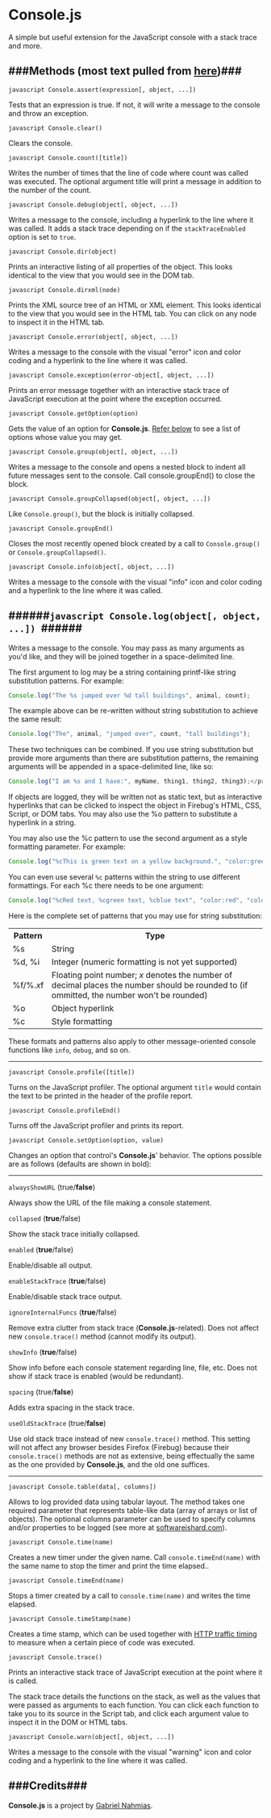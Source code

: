 Console.js
==========

A simple but useful extension for the JavaScript console with a stack trace and more.

###Methods (most text pulled from [here](https://getfirebug.com/wiki/index.php/Console_API))###
-------------

```javascript Console.assert(expression[, object, ...])```

Tests that an expression is true. If not, it will write a message to the console and throw an exception. 

```javascript Console.clear()```

Clears the console. 

```javascript Console.count([title])```

Writes the number of times that the line of code where count was called was executed. The optional argument title will print a message in addition to the number of the count. 

```javascript Console.debug(object[, object, ...])```

Writes a message to the console, including a hyperlink to the line where it was called. It adds a stack trace depending on if the `stackTraceEnabled` option is set to `true`.

```javascript Console.dir(object)```

Prints an interactive listing of all properties of the object. This looks identical to the view that you would see in the DOM tab.

```javascript Console.dirxml(node)```

Prints the XML source tree of an HTML or XML element. This looks identical to the view that you would see in the HTML tab. You can click on any node to inspect it in the HTML tab.

```javascript Console.error(object[, object, ...])```

Writes a message to the console with the visual "error" icon and color coding and a hyperlink to the line where it was called.

```javascript Console.exception(error-object[, object, ...])```

Prints an error message together with an interactive stack trace of JavaScript execution at the point where the exception occurred.

```javascript Console.getOption(option)```

Gets the value of an option for **Console.js**. [Refer below](#options) to see a list of options whose value you may get.

```javascript Console.group(object[, object, ...]) ```

Writes a message to the console and opens a nested block to indent all future messages sent to the console. Call console.groupEnd() to close the block.

```javascript Console.groupCollapsed(object[, object, ...]) ```

Like `Console.group()`, but the block is initially collapsed.

```javascript Console.groupEnd()```

Closes the most recently opened block created by a call to `Console.group()` or `Console.groupCollapsed()`.

```javascript Console.info(object[, object, ...])```

Writes a message to the console with the visual "info" icon and color coding and a hyperlink to the line where it was called.

######```javascript Console.log(object[, object, ...]) ```######
-------
Writes a message to the console. You may pass as many arguments as you'd like, and they will be joined together in a space-delimited line.

The first argument to log may be a string containing printf-like string substitution patterns. For example:

```javascript
Console.log("The %s jumped over %d tall buildings", animal, count);
```

The example above can be re-written without string substitution to achieve the same result:
```javascript
Console.log("The", animal, "jumped over", count, "tall buildings");
```

These two techniques can be combined. If you use string substitution   but provide more arguments than there are substitution patterns, the   remaining arguments will be appended in a space-delimited line, like so:

```javascript
Console.log("I am %s and I have:", myName, thing1, thing2, thing3);</pre>
```

If objects are logged, they will be written not as static text, but   as interactive hyperlinks that can be clicked to inspect the object in   Firebug's HTML, CSS, Script, or DOM tabs.  You may also use the %o pattern to substitute a hyperlink in a string.

You may also use the %c pattern to use the second argument as a style formatting parameter. For example:

```javascript
Console.log("%cThis is green text on a yellow background.", "color:green; background-color:yellow");</pre>
```

You can even use several `%c` patterns within the string to use different formattings. For each %c there needs to be one argument:

```javascript
Console.log("%cRed text, %cgreen text, %cblue text", "color:red", "color:green", "color:blue");</pre>
```

Here is the complete set of patterns that you may use for string substitution:
<table>
  <tbody>
    <tr>
      <th> Pattern </th>
      <th> Type </th>
    </tr>
    <tr>
      <td> %s </td>
      <td> String </td>
    </tr>
    <tr>
      <td> %d, %i </td>
      <td> Integer (numeric formatting is not yet supported) </td>
    </tr>
    <tr>
      <td> %f/%.<em>x</em>f </td>
      <td> Floating point number; <em>x</em> denotes the number of decimal places the number should be rounded to (if ommitted, the number won't be rounded) </td>
    </tr>
    <tr>
      <td> %o </td>
      <td> Object hyperlink </td>
    </tr>
    <tr>
      <td> %c </td>
      <td> Style formatting </td>
    </tr>
  </tbody>
</table>

These formats and patterns also apply to other message-oriented console functions like `info`, `debug`, and so on.

-------

```javascript Console.profile([title])```

Turns on the JavaScript profiler. The optional argument `title` would contain the text to be printed in the header of the profile report. 

```javascript Console.profileEnd()```

Turns off the JavaScript profiler and prints its report.

```javascript Console.setOption(option, value)```

Changes an option that control's **Console.js**' behavior. The options possible are as follows (defaults are shown in bold):

<a id="options"></a>

---
`alwaysShowURL` (true/**false**)

Always show the URL of the file making a console statement.

`collapsed` (**true**/false)

Show the stack trace initially collapsed.

`enabled` (**true**/false)

Enable/disable all output.

`enableStackTrace` (**true**/false)

Enable/disable stack trace output.

`ignoreInternalFuncs` (**true**/false)

Remove extra clutter from stack trace (**Console.js**-related). Does not affect new `console.trace()` method (cannot modify its output).

`showInfo` (**true**/false)

Show info before each console statement regarding line, file, etc. Does not show if stack trace is enabled (would be redundant).

`spacing` (true/**false**)

Adds extra spacing in the stack trace.

`useOldStackTrace` (true/**false**)

Use old stack trace instead of new `console.trace()` method. This setting will not affect any browser besides Firefox (Firebug) because their `console.trace()` methods are not as extensive, being effectually the same as the one provided by **Console.js**, and the old one suffices.

---

```javascript Console.table(data[, columns])```

Allows to log provided data using tabular layout. The method takes one required parameter that represents table-like data (array of arrays or list of objects). The optional columns parameter can be used to specify columns and/or properties to be logged (see more at [softwareishard.com](softwareishard.com)).

```javascript Console.time(name) ```

Creates a new timer under the given name. Call `console.timeEnd(name)` with the same name to stop the timer and print the time elapsed.. 

```javascript Console.timeEnd(name)```

Stops a timer created by a call to `console.time(name)` and writes the time elapsed.

```javascript Console.timeStamp(name)```

Creates a time stamp, which can be used together with [HTTP traffic timing](https://getfirebug.com/wiki/index.php/Net_Panel#Request_Timeline) to measure when a certain piece of code was executed. 

```javascript Console.trace()```

Prints an interactive stack trace of JavaScript execution at the point where it is called.

The stack trace details the functions on the stack, as well as the values that were passed as arguments to each function. You can click each function to take you to its source in the Script tab, and click each argument value to inspect it in the DOM or HTML tabs. 

```javascript Console.warn(object[, object, ...])```

Writes a message to the console with the visual "warning" icon and color coding and a hyperlink to the line where it was called. 

###Credits###
-------------
**Console.js** is a project by [Gabriel Nahmias](mailto:gabriel@terrasoftlabs.com).